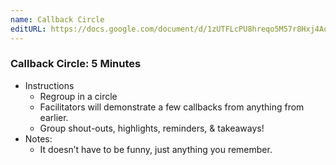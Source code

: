 ```yaml
---
name: Callback Circle
editURL: https://docs.google.com/document/d/1zUTFLcPU8hreqo5M57r8Hxj4AqbAejGwWP15XOQHE0s/edit
---
```


### Callback Circle: 5 Minutes

* Instructions  
  * Regroup in a circle  
  * Facilitators will demonstrate a few callbacks from anything from earlier.  
  * Group shout-outs, highlights, reminders, & takeaways\!  
* Notes:  
  * It doesn’t have to be funny, just anything you remember.